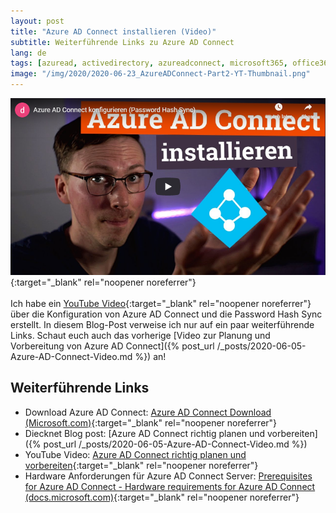 ```yaml
---
layout: post
title: "Azure AD Connect installieren (Video)"
subtitle: Weiterführende Links zu Azure AD Connect
lang: de
tags: [azuread, activedirectory, azureadconnect, microsoft365, office365, hybrid, hybrididentity]
image: "/img/2020/2020-06-23_AzureADConnect-Part2-YT-Thumbnail.png"
---
```

[![Azure AD Connect installieren (YouTube)](/img/2020/2020-06-23_AzureADConnect-Part2-YT-Thumbnail.png "Azure AD Connect installieren (YouTube)")](https://www.youtube.com/watch?v=xQYsSngTSnU){:target="_blank" rel="noopener noreferrer"} <br /><br />
Ich habe ein [YouTube Video](https://www.youtube.com/watch?v=xQYsSngTSnU){:target="_blank" rel="noopener noreferrer"} über die Konfiguration von Azure AD Connect und die Password Hash Sync erstellt. In diesem Blog-Post verweise ich nur auf ein paar weiterführende Links. Schaut euch auch das vorherige [Video zur Planung und Vorbereitung von Azure AD Connect]({% post_url /_posts/2020-06-05-Azure-AD-Connect-Video.md %}) an!

## Weiterführende Links

- Download Azure AD Connect: [Azure AD Connect Download (Microsoft.com)](https://go.microsoft.com/fwlink/?LinkId=615771){:target="_blank" rel="noopener noreferrer"}
- Diecknet Blog post: [Azure AD Connect richtig planen und vorbereiten]({% post_url /_posts/2020-06-05-Azure-AD-Connect-Video.md %})
- YouTube Video: [Azure AD Connect richtig planen und vorbereiten](https://www.youtube.com/watch?v=_feF0VPL2Ps){:target="_blank" rel="noopener noreferrer"}
- Hardware Anforderungen für Azure AD Connect Server: [Prerequisites for Azure AD Connect - Hardware requirements for Azure AD Connect (docs.microsoft.com)](https://docs.microsoft.com/en-us/azure/active-directory/hybrid/how-to-connect-install-prerequisites#hardware-requirements-for-azure-ad-connect){:target="_blank" rel="noopener noreferrer"}